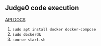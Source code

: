 ## Judge0 code execution

[API DOCS](https://ce.judge0.com/)

1. `sudo apt install docker docker-compose`
1. `sudo dockerd&`
1. `source start.sh`
